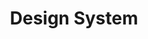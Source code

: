 ---
layout: redirect.njk
permalink: false
hideInSitemap: true
tags: level1
parent: de
key: designsystem_de
title: Design System
alternativetitle: Das Design System der SBB.
redirect: /de/design-system/getting-started/designing/
order: 4
---